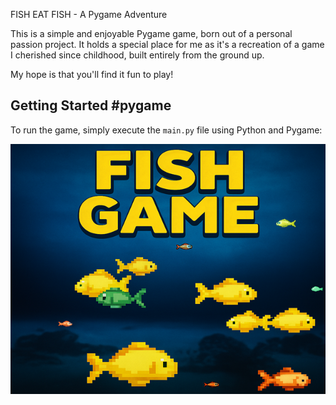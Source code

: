 FISH EAT FISH - A Pygame Adventure

This is a simple and enjoyable Pygame game, born out of a personal passion project. It holds a special place for me as it's a recreation of a game I cherished since childhood, built entirely from the ground up.

My hope is that you'll find it fun to play!

## Getting Started #pygame

To run the game, simply execute the `main.py` file using Python and Pygame:

![Game Cover](https://github.com/omergrau/fish-eat-fish/blob/master/game%20cover.png)

